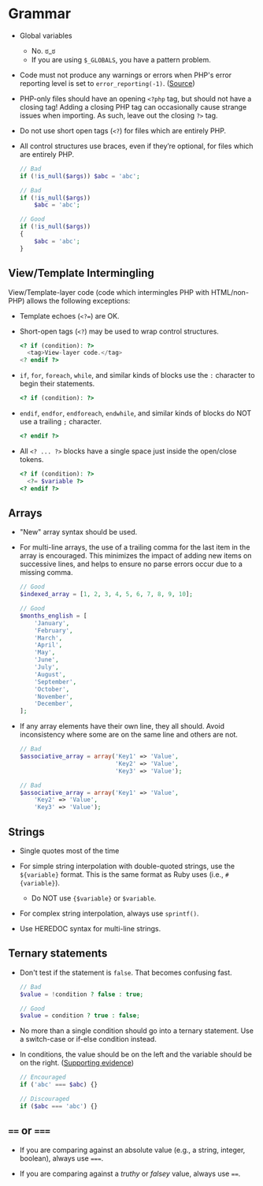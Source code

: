 # Grammar

* Global variables
    * No. ಠ_ಠ
    * If you are using `$_GLOBALS`, you have a pattern problem.

* Code must not produce any warnings or errors when PHP's error reporting level is set to `error_reporting(-1)`. ([Source](https://twitter.com/rasmus/status/7448448829))

* PHP-only files should have an opening `<?php` tag, but should not have a closing tag! Adding a closing PHP tag can occasionally cause strange issues when importing. As such, leave out the closing `?>` tag.

* Do not use short open tags (`<?`) for files which are entirely PHP.

* All control structures use braces, even if they’re optional, for files which are entirely PHP.

  ```php
  // Bad
  if (!is_null($args)) $abc = 'abc';

  // Bad
  if (!is_null($args))
      $abc = 'abc';

  // Good
  if (!is_null($args))
  {
      $abc = 'abc';
  }
  ```

## View/Template Intermingling

View/Template-layer code (code which intermingles PHP with HTML/non-PHP) allows the following exceptions:

* Template echoes (`<?=`) are OK.

* Short-open tags (`<?`) may be used to wrap control structures.

  ```php
  <? if (condition): ?>
    <tag>View-layer code.</tag>
  <? endif ?>
  ```

* `if`, `for`, `foreach`, `while`, and similar kinds of blocks use the `:` character to begin their statements.

  ```php
  <? if (condition): ?>
  ```

* `endif`, `endfor`, `endforeach`, `endwhile`, and similar kinds of blocks do NOT use a trailing `;` character.

  ```php
  <? endif ?>
  ```

* All `<? ... ?>` blocks have a single space just inside the open/close tokens.

  ```php
  <? if (condition): ?>
    <?= $variable ?>
  <? endif ?>
  ```

## Arrays

* "New" array syntax should be used.

* For multi-line arrays, the use of a trailing comma for the last item in the array is encouraged. This minimizes the impact of adding new items on successive lines, and helps to ensure no parse errors occur due to a missing comma.

  ```php
  // Good
  $indexed_array = [1, 2, 3, 4, 5, 6, 7, 8, 9, 10];

  // Good
  $months_english = [
      'January',
      'February',
      'March',
      'April',
      'May',
      'June',
      'July',
      'August',
      'September',
      'October',
      'November',
      'December',
  ];
  ```

* If any array elements have their own line, they all should. Avoid inconsistency where some are on the same line and others are not.

  ```php
  // Bad
  $associative_array = array('Key1' => 'Value',
                             'Key2' => 'Value',
                             'Key3' => 'Value');

  // Bad
  $associative_array = array('Key1' => 'Value',
      'Key2' => 'Value',
      'Key3' => 'Value');
  ```

## Strings

* Single quotes most of the time

* For simple string interpolation with double-quoted strings, use the `${variable}` format. This is the same format as Ruby uses (i.e., `#{variable}`).

   * Do NOT use `{$variable}` or `$variable`.

* For complex string interpolation, always use `sprintf()`.

* Use HEREDOC syntax for multi-line strings.

## Ternary statements

* Don't test if the statement is `false`. That becomes confusing fast.

  ```php
  // Bad
  $value = !condition ? false : true;

  // Good
  $value = condition ? true : false;
  ```

* No more than a single condition should go into a ternary statement. Use a switch-case or if-else condition instead.

* In conditions, the value should be on the left and the variable should be on the right. ([Supporting evidence](https://www.securecoding.cert.org/confluence/display/seccode/VOID+EXP21-C.+Place+constants+on+the+left+of+equality+comparisons))

  ```php
  // Encouraged
  if ('abc' === $abc) {}

  // Discouraged
  if ($abc === 'abc') {}
  ```

## `==` or `===`

* If you are comparing against an absolute value (e.g., a string, integer, boolean), always use `===`.

* If you are comparing against a _truthy_ or _falsey_ value, always use `==`.

